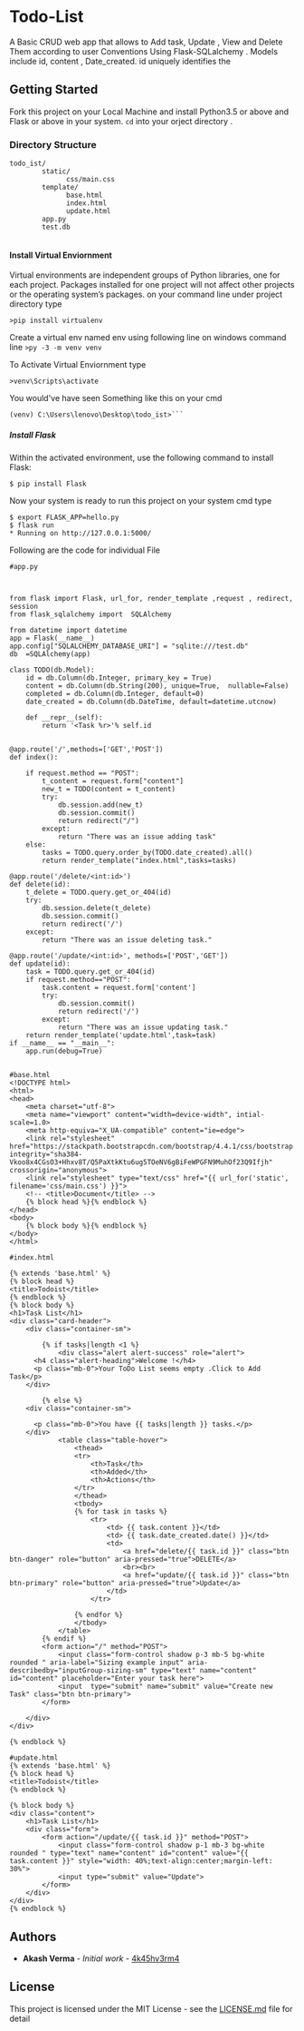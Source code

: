 # Todo-List

A Basic CRUD web app that allows to Add task, Update , View and Delete Them according to user Conventions  Using Flask-SQLalchemy .
Models include id, content , Date_created. id uniquely identifies the 


## Getting Started

Fork this project on your Local Machine and install Python3.5 or above and Flask  or above in your system. ```cd``` into your orject directory . 

### Directory Structure

```
todo_ist/
        static/
              css/main.css
        template/
              base.html
              index.html
              update.html
        app.py
        test.db
        
```
#### Install Virtual Enviornment

Virtual environments are independent groups of Python libraries, one for each project. Packages installed for one project will not affect other projects or the operating system’s packages.
on your command line under project directory type

```>pip install virtualenv```

Create a virtual env named env 
using following line on windows command line
```>py -3 -m venv venv```

To Activate Virtual Enviornment type

```>venv\Scripts\activate```

You would've have seen 
Something like this on your cmd
``` 
(venv) C:\Users\lenovo\Desktop\todo_ist>```
```
##### Install Flask 

Within the activated environment, use the following command to install Flask:

```
$ pip install Flask
```

Now your system is ready to run this project 
on your system cmd
type
```
$ export FLASK_APP=hello.py
$ flask run
* Running on http://127.0.0.1:5000/  
```

Following are the code for individual File 
```
#app.py



from flask import Flask, url_for, render_template ,request , redirect, session
from flask_sqlalchemy import  SQLAlchemy

from datetime import datetime
app = Flask(__name__)
app.config["SQLALCHEMY_DATABASE_URI"] = "sqlite:///test.db"
db  =SQLAlchemy(app)

class TODO(db.Model):
    id = db.Column(db.Integer, primary_key = True)
    content = db.Column(db.String(200), unique=True,  nullable=False)
    completed = db.Column(db.Integer, default=0)
    date_created = db.Column(db.DateTime, default=datetime.utcnow)

    def __repr__(self):
        return '<Task %r>'% self.id


@app.route('/',methods=['GET','POST'])
def index():

    if request.method == "POST":
        t_content = request.form["content"]
        new_t = TODO(content = t_content)
        try:
            db.session.add(new_t)
            db.session.commit()
            return redirect("/")
        except:
            return "There was an issue adding task"
    else:
        tasks = TODO.query.order_by(TODO.date_created).all()
        return render_template("index.html",tasks=tasks)

@app.route('/delete/<int:id>')
def delete(id):
    t_delete = TODO.query.get_or_404(id)
    try:
        db.session.delete(t_delete)
        db.session.commit()
        return redirect('/')
    except:
        return "There was an issue deleting task."

@app.route('/update/<int:id>', methods=['POST','GET'])
def update(id):
    task = TODO.query.get_or_404(id)
    if request.method=="POST":
        task.content = request.form['content']
        try:
            db.session.commit()
            return redirect('/')
        except:
            return "There was an issue updating task."
    return render_template('update.html',task=task)
if __name__ == "__main__":
    app.run(debug=True)
    
```

```
#base.html
<!DOCTYPE html>
<html>
<head>
    <meta charset="utf-8">
    <meta name="viewport" content="width=device-width", intial-scale=1.0>
    <meta http-equiva="X_UA-compatible" content="ie=edge">
    <link rel="stylesheet" href="https://stackpath.bootstrapcdn.com/bootstrap/4.4.1/css/bootstrap.min.css" integrity="sha384-Vkoo8x4CGsO3+Hhxv8T/Q5PaXtkKtu6ug5TOeNV6gBiFeWPGFN9MuhOf23Q9Ifjh" crossorigin="anonymous">
    <link rel="stylesheet" type="text/css" href="{{ url_for('static', filename='css/main.css') }}">
    <!-- <title>Document</title> -->
    {% block head %}{% endblock %}
</head>
<body>
    {% block body %}{% endblock %}
</body>
</html>

```


```
#index.html

{% extends 'base.html' %}
{% block head %}
<title>Todoist</title>
{% endblock %}
{% block body %}
<h1>Task List</h1>
<div class="card-header">
    <div class="container-sm">

        {% if tasks|length <1 %}
            <div class="alert alert-success" role="alert">
      <h4 class="alert-heading">Welcome !</h4>
      <p class="mb-0">Your ToDo List seems empty .Click to Add Task</p>
    </div>

        {% else %}
    <div class="container-sm">

      <p class="mb-0">You have {{ tasks|length }} tasks.</p>
    </div>
            <table class="table-hover">
                <thead>
                <tr>
                    <th>Task</th>
                    <th>Added</th>
                    <th>Actions</th>
                </tr>
                </thead>
                <tbody>
                {% for task in tasks %}
                    <tr>
                        <td> {{ task.content }}</td>
                        <td> {{ task.date_created.date() }}</td>
                        <td>
                            <a href="delete/{{ task.id }}" class="btn btn-danger" role="button" aria-pressed="true">DELETE</a>
                            <br><br>
                            <a href="update/{{ task.id }}" class="btn btn-primary" role="button" aria-pressed="true">Update</a>
                        </td>
                    </tr>

                {% endfor %}
                </tbody>
            </table>
        {% endif %}
        <form action="/" method="POST">
            <input class="form-control shadow p-3 mb-5 bg-white rounded " aria-label="Sizing example input" aria-describedby="inputGroup-sizing-sm" type="text" name="content" id="content" placeholder="Enter your task here">
            <input  type="submit" name="submit" value="Create new Task" class="btn btn-primary">
        </form>

    </div>
</div>

{% endblock %}

```


```
#update.html
{% extends 'base.html' %}
{% block head %}
<title>Todoist</title>
{% endblock %}

{% block body %}
<div class="content">
    <h1>Task List</h1>
    <div class="form">
        <form action="/update/{{ task.id }}" method="POST">
            <input class="form-control shadow p-1 mb-3 bg-white rounded " type="text" name="content" id="content" value="{{ task.content }}" style="width: 40%;text-align:center;margin-left: 30%">
            <input type="submit" value="Update">
        </form>
    </div>
</div>
{% endblock %}
```
## Authors

* **Akash Verma** - *Initial work* - [4k45hv3rm4](https://github.com/4k45hv3rm4)


## License

This project is licensed under the MIT License - see the [LICENSE.md](LICENSE.md) file for detail
